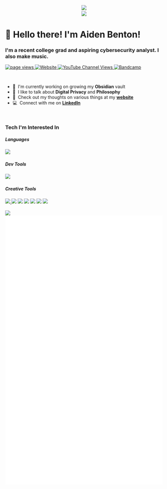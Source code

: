 <div id="header" align="center">
  <img src="https://media.giphy.com/media/JZ40cnfnN11KycrvMF/giphy.gif" width="200">
  <br>
  <a href="https://github.com/piyushsuthar/github-readme-quotes">
    <img src="https://quotes-github-readme.vercel.app/api?type=horizontal&theme=nord">
  </a>
</div>
<h1 align="left" id="beans-title">👋 Hello there! I'm Aiden Benton! </h1>
<h3 align="left">I'm a recent college grad and aspiring cybersecurity analyst. I also make music.</h3>
<p align="left">
  <a href="https://github.com/MacroPower/MacroPower">
    <img src="https://komarev.com/ghpvc/?username=intothebeans" alt="page views" />
  </a>
  <a href="https://www.aiden-benton.com">
    <img alt="Website" src="https://img.shields.io/website?url=https%3A%2F%2Fwww.aiden-benton.com">
  </a>
  <a href="https://www.youtube.com/channel/@aiden-b">
    <img alt="YouTube Channel Views" src="https://img.shields.io/youtube/channel/views/UCziOicJifMZDlSQlSaRbG7A?style=flat&logo=youtube">
  </a>
  <a href="https://aidenbenton.bandcamp.com"> 
    <img alt="Bandcamp" src="https://img.shields.io/badge/My%20Music-blue?logo=bandcamp&logoColor=white">
  </a>
</p>
<br>

- :seedling: &nbsp;I'm currently working on growing my **Obsidian** vault
- :speech_balloon: &nbsp;I like to talk about **Digital Privacy** and **Philosophy**
- :book: &nbsp;Check out my thoughts on various things at my  **[website](https://www.aiden-benton.com)**
- :computer: &nbsp;Connect with me on **[LinkedIn](https://linkedin.com/in/aiden-benton)**

<br>
<h3>Tech I'm Interested In</h3>
<h5> Languages </h5>
<a href="https://skillicons.dev">
  <img src="https://skillicons.dev/icons?i=c,cpp,rust,java,py,elixir,html,css,js,sass">
</a>
<h5> Dev Tools </h5>
<a href="https://skillicons.dev">
  <img src="https://skillicons.dev/icons?i=arch,debian,nix,linux,raspberrypi,windows,bash,cmake,docker,git,github,obsidian,vscode,clion,pycharm,vim,emacs">
</a>
<h5> Creative Tools </h5>
<div>
  <a href="https://skillicons.dev">
    <img src="https://skillicons.dev/icons?i=ableton,obsidian,ps,ai,pr,au">
  </a>
    <img src="./icons/gimp.svg" style="height: 45px; width: auto;">
    <img src="./icons/inkscape.svg" style="height: 45px; width: auto;">
    <img src="./icons/protools.svg" style="height: 45px; width: auto;">
    <img src="./icons/musescore.svg" style="height: 45px; width: auto;">
    <img src="./icons/steinberg.svg" style="height: 45px; width: auto;">
    <img src="./icons/davinciresolve.svg" style="height: 45px; width: auto;">
</div>
<br>
<img src="https://github-profile-trophy.vercel.app/?username=intothebeans&theme=onedark&title=MultiLanguage,Experience,Commits,Repositories,PullRequests,Issues" align="center">
<img src="github-metrics.svg">



